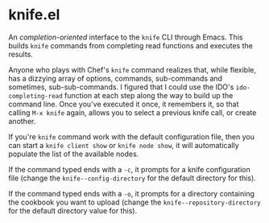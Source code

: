 # knife.el

An *completion-oriented* interface to the `knife` CLI through Emacs.
This builds `knife` commands from completing read functions and
executes the results.

Anyone who plays with Chef's `knife` command realizes that, while
flexible, has a dizzying array of options, commands, sub-commands
and sometimes, sub-sub-commands. I figured that I could use the
IDO's `ido-completing-read` function at each step along the way to
build up the command line. Once you've executed it once, it
remembers it, so that calling `M-x knife` again, allows you to
select a previous knife call, or create another.

If you're `knife` command work with the default configuration
file, then you can start a `knife client show` or `knife node
show`, it will automatically populate the list of the available
nodes.

If the command typed ends with a `-c`, it prompts for a knife
configuration file (change the `knife--config-directory` for the
default directory for this).

If the command typed ends with a `-o`, it prompts for a directory
containing the cookbook you want to upload (change the
`knife--repository-directory` for the default directory value for
this).
